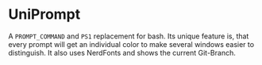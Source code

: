 # UniPrompt

A `PROMPT_COMMAND` and `PS1` replacement for bash. Its unique feature is, that
every prompt will get an individual color to make several windows easier to
distinguish. It also uses NerdFonts and shows the current Git-Branch.


